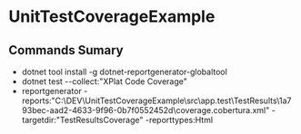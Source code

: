 # UnitTestCoverageExample

## Commands Sumary

- dotnet tool install -g dotnet-reportgenerator-globaltool
- dotnet test --collect:"XPlat Code Coverage"
- reportgenerator -reports:"C:\DEV\UnitTestCoverageExample\src\app.test\TestResults\1a793bec-aad2-4633-9f96-0b7f0552452d\coverage.cobertura.xml" -targetdir:"TestResultsCoverage" -reporttypes:Html